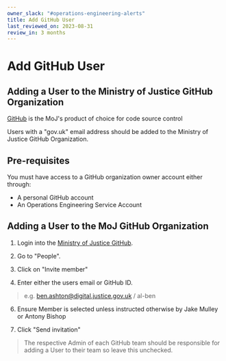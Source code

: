 ```yaml
---
owner_slack: "#operations-engineering-alerts"
title: Add GitHub User
last_reviewed_on: 2023-08-31
review_in: 3 months
---
```


# Add GitHub User

## Adding a User to the Ministry of Justice GitHub Organization

[GitHub](https://github.com/) is the MoJ's product of choice for code source control

Users with a "gov.uk" email address should be added to the Ministry of Justice GitHub Organization.

## Pre-requisites

You must have access to a GitHub organization owner account either through:

* A personal GitHub account
* An Operations Engineering Service Account

## Adding a User to the MoJ GitHub Organization

1. Login into the [Ministry of Justice GitHub](https://github.com/ministryofjustice).

2. Go to "People".

3. Click on "Invite member"

4. Enter either the users email or GitHub ID.

> e.g. <ben.ashton@digital.justice.gov.uk> / al-ben

6. Ensure Member is selected unless instructed otherwise by Jake Mulley or Antony Bishop

7. Click "Send invitation"

> The respective Admin of each GitHub team should be responsible for adding a User to their team so leave this unchecked.

